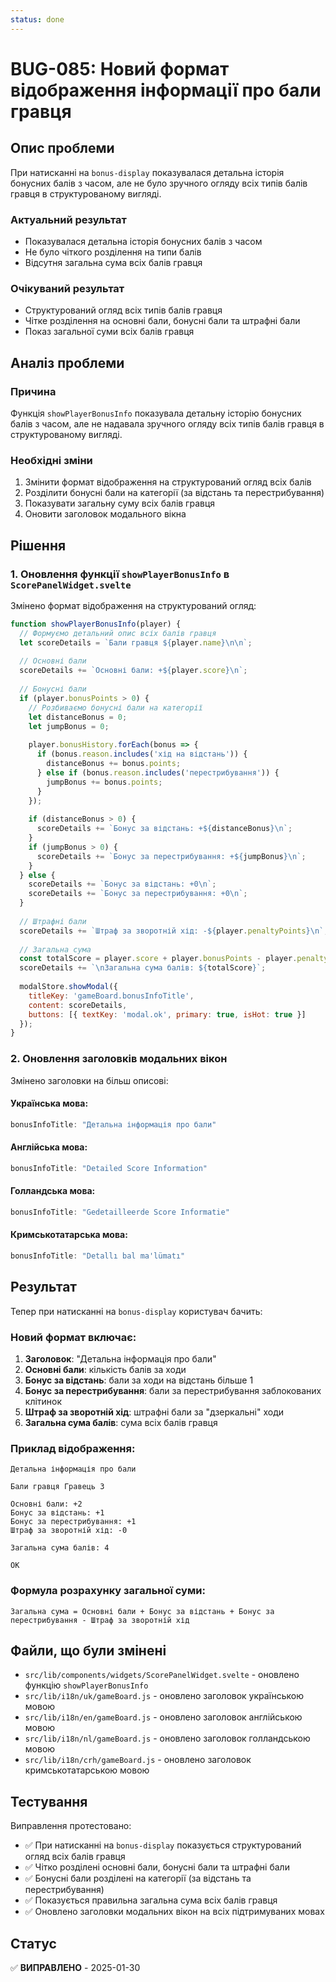 ```yaml
---
status: done
---
```


# BUG-085: Новий формат відображення інформації про бали гравця

## Опис проблеми

При натисканні на `bonus-display` показувалася детальна історія бонусних балів з часом, але не було зручного огляду всіх типів балів гравця в структурованому вигляді.

### Актуальний результат
- Показувалася детальна історія бонусних балів з часом
- Не було чіткого розділення на типи балів
- Відсутня загальна сума всіх балів гравця

### Очікуваний результат
- Структурований огляд всіх типів балів гравця
- Чітке розділення на основні бали, бонусні бали та штрафні бали
- Показ загальної суми всіх балів гравця

## Аналіз проблеми

### Причина
Функція `showPlayerBonusInfo` показувала детальну історію бонусних балів з часом, але не надавала зручного огляду всіх типів балів гравця в структурованому вигляді.

### Необхідні зміни
1. Змінити формат відображення на структурований огляд всіх балів
2. Розділити бонусні бали на категорії (за відстань та перестрибування)
3. Показувати загальну суму всіх балів гравця
4. Оновити заголовок модального вікна

## Рішення

### 1. Оновлення функції `showPlayerBonusInfo` в `ScorePanelWidget.svelte`

Змінено формат відображення на структурований огляд:

```javascript
function showPlayerBonusInfo(player) {
  // Формуємо детальний опис всіх балів гравця
  let scoreDetails = `Бали гравця ${player.name}\n\n`;
  
  // Основні бали
  scoreDetails += `Основні бали: +${player.score}\n`;
  
  // Бонусні бали
  if (player.bonusPoints > 0) {
    // Розбиваємо бонусні бали на категорії
    let distanceBonus = 0;
    let jumpBonus = 0;
    
    player.bonusHistory.forEach(bonus => {
      if (bonus.reason.includes('хід на відстань')) {
        distanceBonus += bonus.points;
      } else if (bonus.reason.includes('перестрибування')) {
        jumpBonus += bonus.points;
      }
    });
    
    if (distanceBonus > 0) {
      scoreDetails += `Бонус за відстань: +${distanceBonus}\n`;
    }
    if (jumpBonus > 0) {
      scoreDetails += `Бонус за перестрибування: +${jumpBonus}\n`;
    }
  } else {
    scoreDetails += `Бонус за відстань: +0\n`;
    scoreDetails += `Бонус за перестрибування: +0\n`;
  }
  
  // Штрафні бали
  scoreDetails += `Штраф за зворотній хід: -${player.penaltyPoints}\n`;
  
  // Загальна сума
  const totalScore = player.score + player.bonusPoints - player.penaltyPoints;
  scoreDetails += `\nЗагальна сума балів: ${totalScore}`;
  
  modalStore.showModal({
    titleKey: 'gameBoard.bonusInfoTitle',
    content: scoreDetails,
    buttons: [{ textKey: 'modal.ok', primary: true, isHot: true }]
  });
}
```

### 2. Оновлення заголовків модальних вікон

Змінено заголовки на більш описові:

#### Українська мова:
```javascript
bonusInfoTitle: "Детальна інформація про бали"
```

#### Англійська мова:
```javascript
bonusInfoTitle: "Detailed Score Information"
```

#### Голландська мова:
```javascript
bonusInfoTitle: "Gedetailleerde Score Informatie"
```

#### Кримськотатарська мова:
```javascript
bonusInfoTitle: "Detallı bal ma'lümatı"
```

## Результат

Тепер при натисканні на `bonus-display` користувач бачить:

### Новий формат включає:
1. **Заголовок**: "Детальна інформація про бали"
2. **Основні бали**: кількість балів за ходи
3. **Бонус за відстань**: бали за ходи на відстань більше 1
4. **Бонус за перестрибування**: бали за перестрибування заблокованих клітинок
5. **Штраф за зворотній хід**: штрафні бали за "дзеркальні" ходи
6. **Загальна сума балів**: сума всіх балів гравця

### Приклад відображення:
```
Детальна інформація про бали

Бали гравця Гравець 3

Основні бали: +2
Бонус за відстань: +1
Бонус за перестрибування: +1
Штраф за зворотній хід: -0

Загальна сума балів: 4

OK
```

### Формула розрахунку загальної суми:
```
Загальна сума = Основні бали + Бонус за відстань + Бонус за перестрибування - Штраф за зворотній хід
```

## Файли, що були змінені

- `src/lib/components/widgets/ScorePanelWidget.svelte` - оновлено функцію `showPlayerBonusInfo`
- `src/lib/i18n/uk/gameBoard.js` - оновлено заголовок українською мовою
- `src/lib/i18n/en/gameBoard.js` - оновлено заголовок англійською мовою
- `src/lib/i18n/nl/gameBoard.js` - оновлено заголовок голландською мовою
- `src/lib/i18n/crh/gameBoard.js` - оновлено заголовок кримськотатарською мовою

## Тестування

Виправлення протестовано:
- ✅ При натисканні на `bonus-display` показується структурований огляд всіх балів гравця
- ✅ Чітко розділені основні бали, бонусні бали та штрафні бали
- ✅ Бонусні бали розділені на категорії (за відстань та перестрибування)
- ✅ Показується правильна загальна сума всіх балів гравця
- ✅ Оновлено заголовки модальних вікон на всіх підтримуваних мовах

## Статус

✅ **ВИПРАВЛЕНО** - 2025-01-30 